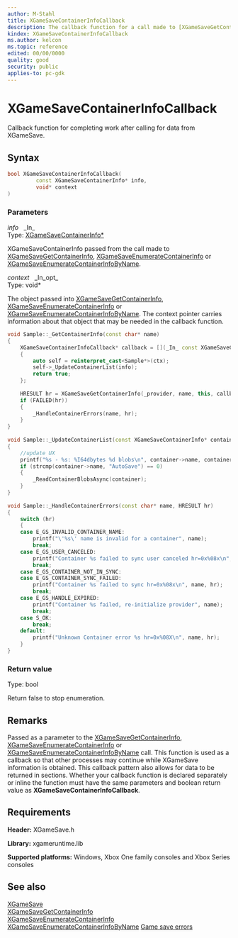 ```yaml
---
author: M-Stahl
title: XGameSaveContainerInfoCallback
description: The callback function for a call made to [XGameSaveGetContainerInfo](xgamesavegetcontainerinfo.md).
kindex: XGameSaveContainerInfoCallback
ms.author: kelcon
ms.topic: reference
edited: 00/00/0000
quality: good
security: public
applies-to: pc-gdk
---
```


# XGameSaveContainerInfoCallback  

Callback function for completing work after calling for data from XGameSave. 

## Syntax  
  
```cpp
bool XGameSaveContainerInfoCallback(  
         const XGameSaveContainerInfo* info,  
         void* context  
)  
```  
  
### Parameters  
  
*info* &nbsp;&nbsp;\_In\_  
Type: [XGameSaveContainerInfo*](../structs/xgamesavecontainerinfo.md)  

  
XGameSaveContainerInfo passed from the call made to [XGameSaveGetContainerInfo](xgamesavegetcontainerinfo.md), [XGameSaveEnumerateContainerInfo](xgamesaveenumeratecontainerinfo.md) or [XGameSaveEnumerateContainerInfoByName](xgamesaveenumeratecontainerinfobyname.md).  


*context* &nbsp;&nbsp;\_In\_opt\_  
Type: void*  

  
The object passed into [XGameSaveGetContainerInfo](xgamesavegetcontainerinfo.md), [XGameSaveEnumerateContainerInfo](xgamesaveenumeratecontainerinfo.md) or [XGameSaveEnumerateContainerInfoByName](xgamesaveenumeratecontainerinfobyname.md). The context pointer carries information about that object that may be needed in the callback function.

```cpp
void Sample::_GetContainerInfo(const char* name) 
{ 
    XGameSaveContainerInfoCallback* callback = [](_In_ const XGameSaveContainerInfo* info, _In_ void* ctx) -> bool 
    { 
        auto self = reinterpret_cast<Sample*>(ctx); 
        self->_UpdateContainerList(info); 
        return true; 
    }; 
  
    HRESULT hr = XGameSaveGetContainerInfo(_provider, name, this, callback); 
    if (FAILED(hr)) 
    { 
        _HandleContainerErrors(name, hr); 
    } 
} 
 
void Sample::_UpdateContainerList(const XGameSaveContainerInfo* container) 
{ 
    //update UX 
    printf("%s - %s: %I64dbytes %d blobs\n", container->name, container->displayName, container->totalSize, container->blobCount); 
    if (strcmp(container->name, "AutoSave") == 0) 
    { 
        _ReadContainerBlobsAsync(container); 
    } 
} 
 
void Sample::_HandleContainerErrors(const char* name, HRESULT hr) 
{ 
    switch (hr) 
    { 
    case E_GS_INVALID_CONTAINER_NAME: 
        printf("\'%s\' name is invalid for a container", name); 
        break; 
    case E_GS_USER_CANCELED: 
        printf("Container %s failed to sync user canceled hr=0x%08x\n", name, hr); 
        break; 
    case E_GS_CONTAINER_NOT_IN_SYNC: 
    case E_GS_CONTAINER_SYNC_FAILED: 
        printf("Container %s failed to sync hr=0x%08x\n", name, hr); 
        break; 
    case E_GS_HANDLE_EXPIRED: 
        printf("Container %s failed, re-initialize provider", name); 
        break; 
    case S_OK: 
        break; 
    default: 
        printf("Unknown Container error %s hr=0x%08X\n", name, hr); 
    } 
} 
```
  
### Return value
Type: bool
  
Return false to stop enumeration.  
  
## Remarks  
  
Passed as a parameter to the [XGameSaveGetContainerInfo](xgamesavegetcontainerinfo.md), [XGameSaveEnumerateContainerInfo](xgamesaveenumeratecontainerinfo.md) or [XGameSaveEnumerateContainerInfoByName](xgamesaveenumeratecontainerinfobyname.md) call. This function is used as a callback so that other processes may continue while XGameSave information is obtained. This callback pattern also allows for data to be returned in sections. Whether your callback function is declared separately or inline the function must have the same parameters and boolean return value as **XGameSaveContainerInfoCallback**.  
  
## Requirements  
  
**Header:** XGameSave.h
  
**Library:** xgameruntime.lib  
  
**Supported platforms:** Windows, Xbox One family consoles and Xbox Series consoles  
  
## See also  
[XGameSave](../xgamesave_members.md)  
[XGameSaveGetContainerInfo](xgamesavegetcontainerinfo.md)  
[XGameSaveEnumerateContainerInfo](xgamesaveenumeratecontainerinfo.md)  
[XGameSaveEnumerateContainerInfoByName](xgamesaveenumeratecontainerinfobyname.md)
[Game save errors](../../../../system/overviews/game-save/game-saves-errors.md)